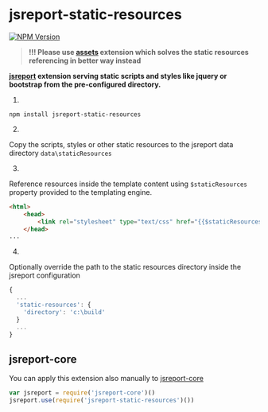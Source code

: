 # jsreport-static-resources
[![NPM Version](http://img.shields.io/npm/v/jsreport-static-resources.svg?style=flat-square)](https://npmjs.com/package/jsreport-static-resources)

> **!!! Please use [assets](https://jsreport.net/learn/assets) extension which solves the static resources referencing in better way instead**


**[jsreport](https://github.com/jsreport/jsreport) extension serving static scripts and styles like jquery or bootstrap from the pre-configured directory.**

1.

```
npm install jsreport-static-resources
```

2.

Copy the scripts, styles or other static resources to the jsreport data directory `data\staticResources`

3.

Reference resources inside the template content using `$staticResources` property provided to the templating engine.
```html
<html>
	<head>
		<link rel="stylesheet" type="text/css" href="{{$staticResources}}/style.css">
	</head>
...
```

4.
Optionally override the path to the static resources directory inside the jsreport configuration 
```js
{
  ...
  'static-resources': {
    'directory': 'c:\build'
  }
  ...
}
```

## jsreport-core
You can apply this extension also manually to [jsreport-core](https://github.com/jsreport/jsreport-core)

```js
var jsreport = require('jsreport-core')()
jsreport.use(require('jsreport-static-resources')())
```
